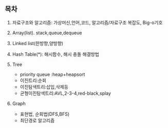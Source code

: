 ## 목차
1. 자료구조와 알고리즘: 가상머신,언어,코드, 알고리즘/자료구조 복잡도, Big-o기호

2. Array(list). stack,queue,dequeue

3. Linked list(한방향,양방향)

4. Hash Table(*): 해시함수, 해시 충돌 해결방법

5. Tree 
    - priority queue :heap+heapsort
    - 이진트리:순회
    - 이진탐색트리:삽입,삭제등
    - 균형이진탐색트리:AVL,2-3-4,red-black,splay

6. Graph
    - 표현법, 순회법(DFS,BFS)
    - 최단경로 알고리즘

